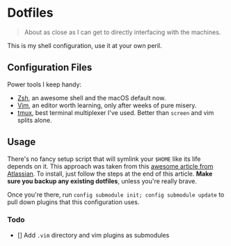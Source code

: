 # Dotfiles

> About as close as I can get to directly interfacing with the machines.

This is my shell configuration, use it at your own peril.

## Configuration Files

Power tools I keep handy:
- [Zsh](http://zsh.sourceforge.net), an awesome shell and the macOS default now.
- [Vim](https://www.vim.org), an editor worth learning, only after weeks of pure misery.
- [tmux](https://github.com/tmux/tmux/wiki), best terminal multiplexer I've used. Better than `screen` and vim splits alone.

## Usage

There's no fancy setup script that will symlink your `$HOME` like its life depends on it.
This approach was taken from this [awesome article from Atlassian](https://www.atlassian.com/git/tutorials/dotfiles).
To install, just follow the steps at the end of this article. **Make sure you backup any existing dotfiles**, unless you're really
brave. 

Once you're there, run `config submodule init; config submodule update` to pull down plugins that this configuration uses.

### Todo
- [] Add `.vim` directory and vim plugins as submodules
